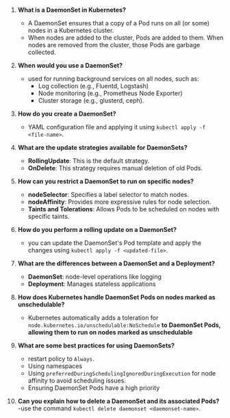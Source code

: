 

1. **What is a DaemonSet in Kubernetes?**
   - A DaemonSet ensures that a copy of a Pod runs on all (or some) nodes in a Kubernetes cluster. 
   - When nodes are added to the cluster, Pods are added to them. When nodes are removed from the cluster, those Pods are garbage collected.

2. **When would you use a DaemonSet?**
   - used for running background services on all nodes, such as:
     - Log collection (e.g., Fluentd, Logstash)
     - Node monitoring (e.g., Prometheus Node Exporter)
     - Cluster storage (e.g., glusterd, ceph).

3. **How do you create a DaemonSet?**
   - YAML configuration file and applying it using `kubectl apply -f <file-name>`.

4. **What are the update strategies available for DaemonSets?**
     - **RollingUpdate**: This is the default strategy. 
     - **OnDelete**: This strategy requires manual deletion of old Pods.

5. **How can you restrict a DaemonSet to run on specific nodes?**
     - **nodeSelector**: Specifies a label selector to match nodes.
     - **nodeAffinity**: Provides more expressive rules for node selection.
     - **Taints and Tolerations**: Allows Pods to be scheduled on nodes with specific taints.

6. **How do you perform a rolling update on a DaemonSet?**
   - you can update the DaemonSet's Pod template and apply the changes using `kubectl apply -f <updated-file>`.


7. **What are the differences between a DaemonSet and a Deployment?**
   - **DaemonSet**:  node-level operations like logging
   - **Deployment**: Manages stateless applications

8. **How does Kubernetes handle DaemonSet Pods on nodes marked as unschedulable?**
   - Kubernetes automatically adds a toleration for `node.kubernetes.io/unschedulable:NoSchedule` **to DaemonSet Pods, allowing them to run on nodes marked as unschedulable**

9. **What are some best practices for using DaemonSets?**
     - restart policy to `Always`.
     - Using namespaces
     - Using `preferredDuringSchedulingIgnoredDuringExecution` for node affinity to avoid scheduling issues.
     - Ensuring DaemonSet Pods have a high priority

10. **Can you explain how to delete a DaemonSet and its associated Pods?**
    -use the command `kubectl delete daemonset <daemonset-name>`.


